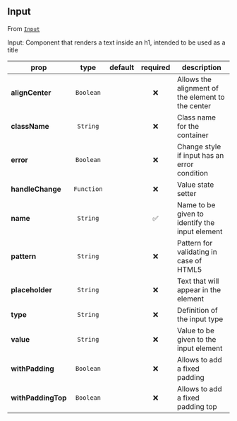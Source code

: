 
## Input

From [`Input`](Input)

Input:
Component that renders a text inside an h1,
intended to be used as a title

prop | type | default | required | description
---- | :----: | :-------: | :--------: | -----------
**alignCenter** | `Boolean` |  | :x: | Allows the alignment of the element to the center
**className** | `String` |  | :x: | Class name for the container
**error** | `Boolean` |  | :x: | Change style if input has an error condition
**handleChange** | `Function` |  | :x: | Value state setter
**name** | `String` |  | :white_check_mark: | Name to be given to identify the input element
**pattern** | `String` |  | :x: | Pattern for validating in case of HTML5
**placeholder** | `String` |  | :x: | Text that will appear in the element
**type** | `String` |  | :x: | Definition of the input type
**value** | `String` |  | :x: | Value to be given to the input element
**withPadding** | `Boolean` |  | :x: | Allows to add a fixed padding
**withPaddingTop** | `Boolean` |  | :x: | Allows to add a fixed padding top



